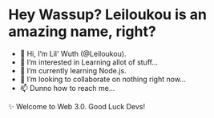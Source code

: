 # Hey Wassup? Leiloukou is an amazing name, right?

- 👋 Hi, I’m Lil' Wuth (@Leiloukou).
- 👀 I’m interested in Learning allot of stuff...
- 🌱 I’m currently learning Node.js.
- 💞️ I’m looking to collaborate on nothing right now...
- 📫 Dunno how to reach me...

✨ Welcome to  Web 3.0. Good Luck Devs!
